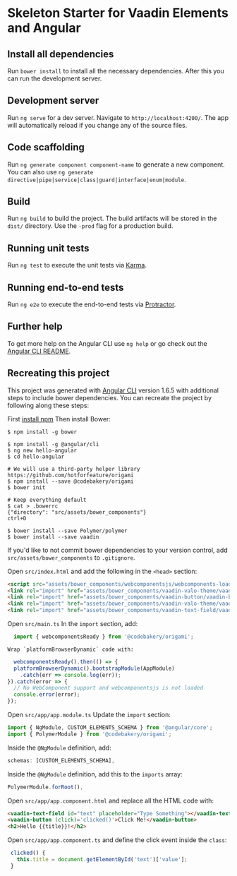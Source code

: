 # Skeleton Starter for Vaadin Elements and Angular

## Install all dependencies

Run `bower install` to install all the necessary dependencies. After this you can run the development server.

## Development server

Run `ng serve` for a dev server. Navigate to `http://localhost:4200/`. The app will automatically reload if you change any of the source files.

## Code scaffolding

Run `ng generate component component-name` to generate a new component. You can also use `ng generate directive|pipe|service|class|guard|interface|enum|module`.

## Build

Run `ng build` to build the project. The build artifacts will be stored in the `dist/` directory. Use the `-prod` flag for a production build.

## Running unit tests

Run `ng test` to execute the unit tests via [Karma](https://karma-runner.github.io).

## Running end-to-end tests

Run `ng e2e` to execute the end-to-end tests via [Protractor](http://www.protractortest.org/).

## Further help

To get more help on the Angular CLI use `ng help` or go check out the [Angular CLI README](https://github.com/angular/angular-cli/blob/master/README.md).


## Recreating this project

This project was generated with [Angular CLI](https://github.com/angular/angular-cli) version 1.6.5 with additional steps to include bower dependencies. You can recreate the project by following along these steps:

First [install npm](https://docs.npmjs.com/getting-started/installing-node)
Then install Bower: 
```
$ npm install -g bower
```

```
$ npm install -g @angular/cli
$ ng new hello-angular
$ cd hello-angular

# We will use a third-party helper library https://github.com/hotforfeature/origami
$ npm install --save @codebakery/origami
$ bower init

# Keep everything default
$ cat > .bowerrc
{"directory": "src/assets/bower_components"}
ctrl+D

$ bower install --save Polymer/polymer
$ bower install --save vaadin
```

If you'd like to not commit bower dependencies to your version control, add `src/assets/bower_components` to `.gitignore`.

Open `src/index.html` and add the following in the `<head>` section:
```html
<script src="assets/bower_components/webcomponentsjs/webcomponents-loader.js"></script>
<link rel="import" href="assets/bower_components/vaadin-valo-theme/vaadin-button.html">
<link rel="import" href="assets/bower_components/vaadin-button/vaadin-button.html">
<link rel="import" href="assets/bower_components/vaadin-valo-theme/vaadin-text-field.html">
<link rel="import" href="assets/bower_components/vaadin-text-field/vaadin-text-field.html">
```

Open `src/main.ts`
  In the `import` section, add:
  ```typescript
  	import { webcomponentsReady } from '@codebakery/origami';
  ```
	Wrap `platformBrowserDynamic` code with:
  ```typescript
	webcomponentsReady().then(() => {
    platformBrowserDynamic().bootstrapModule(AppModule)
      .catch(err => console.log(err));
  }).catch(error => {
    // No WebComponent support and webcomponentsjs is not loaded
    console.error(error);
  });
  ```
  
Open `src/app/app.module.ts`
	Update the `import` section:
  ```typescript
  import { NgModule, CUSTOM_ELEMENTS_SCHEMA } from '@angular/core';
  import { PolymerModule } from '@codebakery/origami';
  ```
  Inside the `@NgModule` definition, add:
  ```typescript
  schemas: [CUSTOM_ELEMENTS_SCHEMA],
  ```
  Inside the `@NgModule` definition, add this to the `imports` array:
  ```typescript
  PolymerModule.forRoot(),
  ```

Open `src/app/app.component.html` and replace all the HTML code with:
  ```html
  <vaadin-text-field id="text" placeholder="Type Something"></vaadin-text-field>
  <vaadin-button (click)='clicked()'>Click Me!</vaadin-button>
  <h2>Hello {{title}}!</h2>
  ```

Open `src/app/app.component.ts` and define the click event inside the `class`:
```typescript
 clicked() {
   this.title = document.getElementById('text')['value'];
 }
```